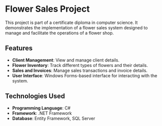 # Flower Sales Project

This project is part of a certificate diploma in computer science. It demonstrates the implementation of a flower sales system designed to manage and facilitate the operations of a flower shop.

## Features

- **Client Management**: View and manage client details.
- **Flower Inventory**: Track different types of flowers and their details.
- **Sales and Invoices**: Manage sales transactions and invoice details.
- **User Interface**: Windows Forms-based interface for interacting with the system.

## Technologies Used

- **Programming Language**: C#
- **Framework**: .NET Framework
- **Database**: Entity Framework, SQL Server
